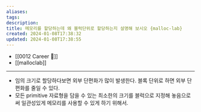 ```yaml
---
aliases: 
tags: 
description:
title: 메모리를 할당하는데 왜 블럭단위로 할당하는지 설명해 보시오 {malloc-lab}
created: 2024-01-08T17:38:32
updated: 2024-01-08T17:38:55
---
```

- [[0012 Career 💼]]
- [[malloclab]]
---
- 임의 크기로 할당하다보면 외부 단편화가 많이 발생한다. 블록 단위로 하면 외부 단편화를 줄일 수 있다. 
- 모든 primitive 자료형을 담을 수 있는 최소한의 크기를 블럭으로 지정해 놓음으로써 일관성있게 메모리를 사용할 수 있게 하기 위해서.
